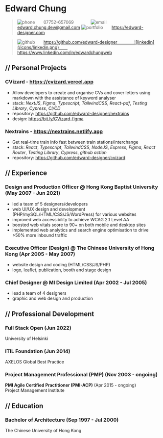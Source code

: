 # Edward Chung

> ![phone](/icons/phone.png)  07752-657069    ![email](/icons/email.png)  edward.chung.dev@gmail.com ![portfolio](/icons/portfolio.png)  https://edward-designer.com

> ![github](/icons/github.png)  https://github.com/edward-designer    ![linkedin](/icons/linkedin.png)  https://www.linkedin.com/in/edwardchungweb

## // Personal Projects

### **CVizard** - **https://cvizard.vercel.app**

- Allow developers to create and organise CVs and cover letters using markdown with the assistance of keyword analyser
- stack: _NextJS_, _Figma_, _Typescript_, _TailwindCSS_, _React-pdf_, _Testing Library_, _Cypress_, _CI/CD_
- repository: https://github.com/edward-designer/nextrains
- design: https://bit.ly/CVizard-figma

### **Nextrains** - **https://nextrains.netlify.app**

- Get real-time train info fast between train stations/interchange
- stack: _React_, _Typescript_, _TailwindCSS_, _NodeJS_, _Express_, _Figma_, _React Router_, _Testing Library_, _Cypress_, _github action_
- repository: https://github.com/edward-designer/cvizard

## // Experience

### **Design and Production Officer** @ Hong Kong Baptist University (May 2007 - Jun 2021)

- led a team of 5 designers/developers
- web UI/UX design and development (PHP/mySQL/HTML/CSS/JS/WordPress) for various websites
- improved web accessibility to achieve WCAG 2.1 Level AA
- boosted web vitals score to 90+ on both mobile and desktop sites
- implemented web analytics and search engine optimisation to drive >50% more inbound traffic

### **Executive Officer (Design)** @ The Chinese University of Hong Kong (Apr 2005 - May 2007)

- website design and coding (HTML/CSS/JS/PHP)
- logo, leaflet, publication, booth and stage design

### **Chief Designer** @ MI Design Limited (Apr 2002 - Jul 2005)

- lead a team of 4 designers
- graphic and web design and production

## // Professional Development

### **Full Stack Open** (Jun 2022)

University of Helsinki

### **ITIL Foundation** (Jun 2014)

AXELOS Global Best Practice

### **Project Management Professional (PMP)** (Nov 2003 - ongoing)

**PMI Agile Certified Practitioner (PMI-ACP)** (Apr 2015 - ongoing)  
Project Management Institute

## // Education

### **Bachelor of Architecture** (Sep 1997 - Jul 2000)

The Chinese University of Hong Kong
